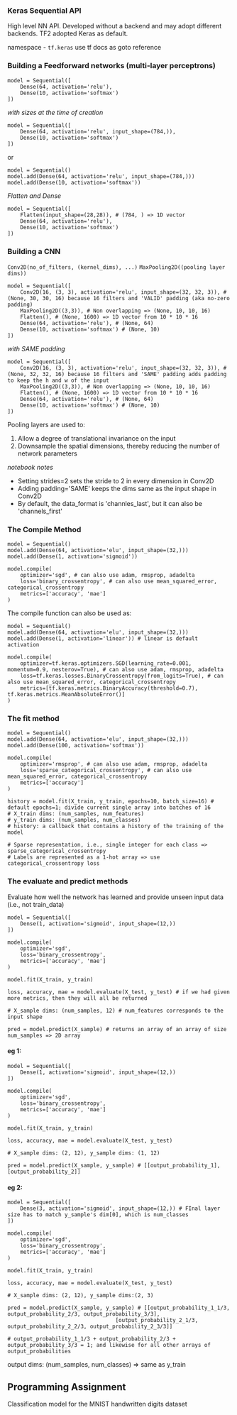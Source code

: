 ### Keras Sequential API

High level NN API. Developed without a backend and may adopt different backends. TF2 adopted Keras as default.

namespace - `tf.keras`
use tf docs as goto reference

### Building a Feedforward networks (multi-layer perceptrons)
```
model = Sequential([
    Dense(64, activation='relu'),
    Dense(10, activation='softmax')
])
```

*with sizes at the time of creation*
```
model = Sequential([
    Dense(64, activation='relu', input_shape=(784,)),
    Dense(10, activation='softmax')
])
```

or

```
model = Sequential()
model.add(Dense(64, activation='relu', input_shape=(784,)))
model.add(Dense(10, activation='softmax'))
```

*Flatten and Dense*
```
model = Sequential([
    Flatten(input_shape=(28,28)), # (784, ) => 1D vector
    Dense(64, activation='relu'),
    Dense(10, activation='softmax')
])
```

### Building a CNN
`Conv2D(no_of_filters, (kernel_dims), ...)`
`MaxPooling2D((pooling layer dims))`

```
model = Sequential([
    Conv2D(16, (3, 3), activation='relu', input_shape=(32, 32, 3)), # (None, 30, 30, 16) because 16 filters and 'VALID' padding (aka no-zero padding)
    MaxPooling2D((3,3)), # Non overlapping => (None, 10, 10, 16)
    Flatten(), # (None, 1600) => 1D vector from 10 * 10 * 16
    Dense(64, activation='relu'), # (None, 64)
    Dense(10, activation='softmax') # (None, 10)
])
```

*with SAME padding*

```
model = Sequential([
    Conv2D(16, (3, 3), activation='relu', input_shape=(32, 32, 3)), # (None, 32, 32, 16) because 16 filters and 'SAME' padding adds padding to keep the h and w of the input
    MaxPooling2D((3,3)), # Non overlapping => (None, 10, 10, 16)
    Flatten(), # (None, 1600) => 1D vector from 10 * 10 * 16
    Dense(64, activation='relu'), # (None, 64)
    Dense(10, activation='softmax') # (None, 10)
])
```

Pooling layers are used to:
1) Allow a degree of translational invariance on the input
2) Downsample the spatial dimensions, thereby reducing the number of network parameters

*notebook notes*
- Setting strides=2 sets the stride to 2 in every dimension in Conv2D
- Adding padding='SAME' keeps the dims same as the input shape in Conv2D
- By default, the data_format is 'channles_last', but it can also be 'channels_first' 


### The Compile Method

```
model = Sequential()
model.add(Dense(64, activation='elu', input_shape=(32,)))
model.add(Dense(1, activation='sigmoid'))

model.compile(
    optimizer='sgd', # can also use adam, rmsprop, adadelta
    loss='binary_crossentropy', # can also use mean_squared_error, categorical_crossentropy
    metrics=['accuracy', 'mae'] 
)
```

The compile function can also be used as:

```
model = Sequential()
model.add(Dense(64, activation='elu', input_shape=(32,)))
model.add(Dense(1, activation='linear')) # linear is default activation

model.compile(
    optimizer=tf.keras.optimizers.SGD(learning_rate=0.001, momentum=0.9, nesterov=True), # can also use adam, rmsprop, adadelta
    loss=tf.keras.losses.BinaryCrossentropy(from_logits=True), # can also use mean_squared_error, categorical_crossentropy
    metrics=[tf.keras.metrics.BinaryAccuracy(threshold=0.7), tf.keras.metrics.MeanAbsoluteError()] 
)
```

### The fit method

```
model = Sequential()
model.add(Dense(64, activation='elu', input_shape=(32,)))
model.add(Dense(100, activation='softmax'))

model.compile(
    optimizer='rmsprop', # can also use adam, rmsprop, adadelta
    loss='sparse_categorical_crossentropy', # can also use mean_squared_error, categorical_crossentropy
    metrics=['accuracy'] 
)

history = model.fit(X_train, y_train, epochs=10, batch_size=16) # default epochs=1; divide current single array into batches of 16
# X_train dims: (num_samples, num_features)
# y_train dims: (num_samples, num_classes)
# history: a callback that contains a history of the training of the model

# Sparse representation, i.e., single integer for each class => sparse_categorical_crossentropy
# Labels are represented as a 1-hot array => use categorical_crossentropy loss
```


### The evaluate and predict methods

Evaluate how well the network has learned and provide unseen input data (i.e., not train_data)

```
model = Sequential([
    Dense(1, activation='sigmoid', input_shape=(12,))
])

model.compile(
    optimizer='sgd',
    loss='binary_crossentropy',
    metrics=['accuracy', 'mae']
)

model.fit(X_train, y_train)

loss, accuracy, mae = model.evaluate(X_test, y_test) # if we had given more metrics, then they will all be returned

# X_sample dims: (num_samples, 12) # num_features corresponds to the input shape

pred = model.predict(X_sample) # returns an array of an array of size num_samples => 2D array

```

#### eg 1:

```
model = Sequential([
    Dense(1, activation='sigmoid', input_shape=(12,))
])

model.compile(
    optimizer='sgd',
    loss='binary_crossentropy',
    metrics=['accuracy', 'mae']
)

model.fit(X_train, y_train)

loss, accuracy, mae = model.evaluate(X_test, y_test)

# X_sample dims: (2, 12), y_sample dims: (1, 12)

pred = model.predict(X_sample, y_sample) # [[output_probability_1], [output_probability_2]]

```

#### eg 2: 

```
model = Sequential([
    Dense(3, activation='sigmoid', input_shape=(12,)) # FInal layer size has to match y_sample's dim[0], which is num_classes
])

model.compile(
    optimizer='sgd',
    loss='binary_crossentropy',
    metrics=['accuracy', 'mae']
)

model.fit(X_train, y_train)

loss, accuracy, mae = model.evaluate(X_test, y_test)

# X_sample dims: (2, 12), y_sample dims:(2, 3)

pred = model.predict(X_sample, y_sample) # [[output_probability_1_1/3, output_probability_2/3, output_probability_3/3], 
                                  [output_probability_2_1/3, output_probability_2_2/3, output_probability_2_3/3]]

# output_probability_1_1/3 + output_probability_2/3 + output_probability_3/3 = 1; and likewise for all other arrays of output_probabilities

```

output dims: (num_samples, num_classes) => same as y_train


## Programming Assignment

Classification model for the MNIST handwritten digits dataset

